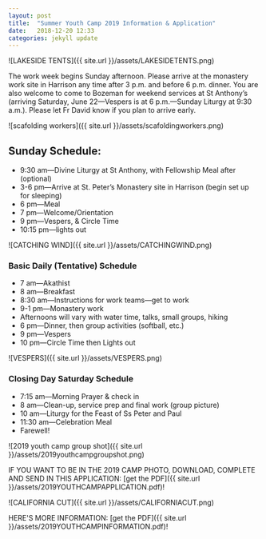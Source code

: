 ```yaml
---
layout: post
title:  "Summer Youth Camp 2019 Information & Application"
date:   2018-12-20 12:33
categories: jekyll update
---
```


![LAKESIDE TENTS]({{ site.url }}/assets/LAKESIDETENTS.png)

The work week begins Sunday afternoon.  Please arrive at the monastery work site in Harrison any time after 3 p.m. and before 6 p.m. dinner.  You are also welcome to come to Bozeman for weekend services at St Anthony’s (arriving Saturday, June 22—Vespers is at 6 p.m.—Sunday Liturgy at 9:30 a.m.).  Please let Fr David know if you plan to arrive early.  

![scafolding workers]({{ site.url }}/assets/scafoldingworkers.png)

## Sunday Schedule:

-	9:30 am—Divine Liturgy at St Anthony, with Fellowship Meal after (optional)
-	3-6 pm—Arrive at St. Peter’s Monastery site in Harrison (begin set up for sleeping)
-	6 pm—Meal
-	7 pm—Welcome/Orientation
-	9 pm—Vespers, & Circle Time
-	10:15 pm—lights out

![CATCHING WIND]({{ site.url }}/assets/CATCHINGWIND.png)

### Basic Daily (Tentative) Schedule

- 7 am—Akathist
- 8 am—Breakfast
- 8:30 am—Instructions for work teams—get to work
- 9-1 pm—Monastery work
-	Afternoons will vary with water time, talks, small groups, hiking
-	6 pm—Dinner, then group activities (softball, etc.)
-	9 pm—Vespers
-	10 pm—Circle Time then Lights out

![VESPERS]({{ site.url }}/assets/VESPERS.png)

### Closing Day Saturday Schedule

-	7:15 am—Morning Prayer & check in
-	8 am—Clean-up, service prep and final work (group picture)
-	10 am—Liturgy for the Feast of Ss Peter and Paul
-	11:30 am—Celebration Meal
-	Farewell!

![2019 youth camp group shot]({{ site.url }}/assets/2019youthcampgroupshot.png)

IF YOU WANT TO BE IN THE 2019 CAMP PHOTO, DOWNLOAD, COMPLETE AND SEND IN THIS APPLICATION: [get the PDF]({{ site.url }}/assets/2019YOUTHCAMPAPPLICATION.pdf)!

![CALIFORNIA CUT]({{ site.url }}/assets/CALIFORNIACUT.png)

HERE'S MORE INFORMATION: [get the PDF]({{ site.url }}/assets/2019YOUTHCAMPINFORMATION.pdf)!
